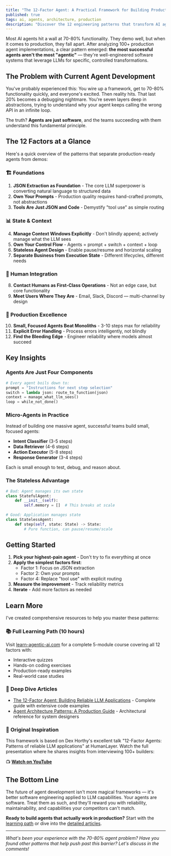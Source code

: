 ```yaml
---
title: "The 12-Factor Agent: A Practical Framework for Building Production AI Systems"
published: true
tags: ai, agents, architecture, production
description: "Discover the 12 engineering patterns that transform AI agents from impressive demos into reliable production systems. Based on insights from 100+ production implementations."
---
```


Most AI agents hit a wall at 70-80% functionality. They demo well, but when it comes to production, they fall apart. After analyzing 100+ production agent implementations, a clear pattern emerged: **the most successful agents aren't the most "agentic"** — they're well-engineered software systems that leverage LLMs for specific, controlled transformations.

## The Problem with Current Agent Development

You've probably experienced this: You wire up a framework, get to 70-80% functionality quickly, and everyone's excited. Then reality hits. That last 20% becomes a debugging nightmare. You're seven layers deep in abstractions, trying to understand why your agent keeps calling the wrong API in an infinite loop.

The truth? **Agents are just software**, and the teams succeeding with them understand this fundamental principle.

## The 12 Factors at a Glance

Here's a quick overview of the patterns that separate production-ready agents from demos:

### 🏗️ Foundations
1. **JSON Extraction as Foundation** - The core LLM superpower is converting natural language to structured data
2. **Own Your Prompts** - Production quality requires hand-crafted prompts, not abstractions
3. **Tools Are Just JSON and Code** - Demystify "tool use" as simple routing

### 📊 State & Context
4. **Manage Context Windows Explicitly** - Don't blindly append; actively manage what the LLM sees
5. **Own Your Control Flow** - Agents = prompt + switch + context + loop
6. **Stateless Agent Design** - Enable pause/resume and horizontal scaling
7. **Separate Business from Execution State** - Different lifecycles, different needs

### 👥 Human Integration
8. **Contact Humans as First-Class Operations** - Not an edge case, but core functionality
9. **Meet Users Where They Are** - Email, Slack, Discord — multi-channel by design

### 🚀 Production Excellence
10. **Small, Focused Agents Beat Monoliths** - 3-10 steps max for reliability
11. **Explicit Error Handling** - Process errors intelligently, not blindly
12. **Find the Bleeding Edge** - Engineer reliability where models almost succeed

## Key Insights

### Agents Are Just Four Components
```python
# Every agent boils down to:
prompt = "Instructions for next step selection"
switch = lambda json: route_to_function(json)
context = manage_what_llm_sees()
loop = while_not_done()
```

### Micro-Agents in Practice
Instead of building one massive agent, successful teams build small, focused agents:
- **Intent Classifier** (3-5 steps)
- **Data Retriever** (4-6 steps)  
- **Action Executor** (5-8 steps)
- **Response Generator** (3-4 steps)

Each is small enough to test, debug, and reason about.

### The Stateless Advantage
```python
# Bad: Agent manages its own state
class StatefulAgent:
    def __init__(self):
        self.memory = []  # This breaks at scale
        
# Good: Application manages state
class StatelessAgent:
    def step(self, state: State) -> State:
        # Pure function, can pause/resume/scale
```

## Getting Started

1. **Pick your highest-pain agent** - Don't try to fix everything at once
2. **Apply the simplest factors first**:
   - Factor 1: Focus on JSON extraction
   - Factor 2: Own your prompts
   - Factor 4: Replace "tool use" with explicit routing
3. **Measure the improvement** - Track reliability metrics
4. **Iterate** - Add more factors as needed

## Learn More

I've created comprehensive resources to help you master these patterns:

### 📚 **Full Learning Path** (10 hours)
Visit [learn-agentic-ai.com](https://www.learn-agentic-ai.com/en/learn) for a complete 5-module course covering all 12 factors with:
- Interactive quizzes
- Hands-on coding exercises
- Production-ready examples
- Real-world case studies

### 📖 **Deep Dive Articles**
- [The 12-Factor Agent: Building Reliable LLM Applications](https://www.learn-agentic-ai.com/en/blog/12-factor-agents-building-reliable-llm-applications) - Complete guide with extensive code examples
- [Agent Architecture Patterns: A Production Guide](https://www.learn-agentic-ai.com/en/blog/agent-architecture-patterns-production-guide) - Architectural reference for system designers

### 🎥 **Original Inspiration**
This framework is based on Dex Horthy's excellent talk "12-Factor Agents: Patterns of reliable LLM applications" at HumanLayer. Watch the full presentation where he shares insights from interviewing 100+ builders:

📺 **[Watch on YouTube](https://www.youtube.com/watch?v=8kMaTybvDUw)**

## The Bottom Line

The future of agent development isn't more magical frameworks — it's better software engineering applied to LLM capabilities. Your agents are software. Treat them as such, and they'll reward you with reliability, maintainability, and capabilities your competitors can't match.

**Ready to build agents that actually work in production?** Start with the [learning path](https://www.learn-agentic-ai.com/en/learn) or dive into the [detailed articles](https://www.learn-agentic-ai.com/en/blog).

---

*What's been your experience with the 70-80% agent problem? Have you found other patterns that help push past this barrier? Let's discuss in the comments!*